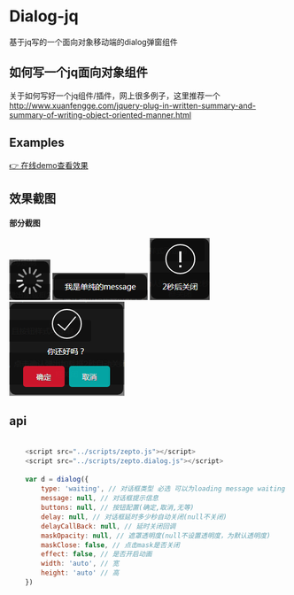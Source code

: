 # Dialog-jq

基于jq写的一个面向对象移动端的dialog弹窗组件

## 如何写一个jq面向对象组件

关于如何写好一个jq组件/插件，网上很多例子，这里推荐一个<http://www.xuanfengge.com/jquery-plug-in-written-summary-and-summary-of-writing-object-oriented-manner.html>

## Examples

[:point_right: 在线demo查看效果 ](https://dzfrontend.github.io/dialog-jq/examples/index.html)

## 效果截图

#### 部分截图

<img src="shotcut/1.png"/>  
<img src="shotcut/2.png"/>  
<img src="shotcut/3.png"/>
<img src="shotcut/4.png"/>

## api

```javascript

	<script src="../scripts/zepto.js"></script>
	<script src="../scripts/zepto.dialog.js"></script>

	var d = dialog({
        type: 'waiting', // 对话框类型 必选 可以为loading message waiting warning ok
        message: null, // 对话框提示信息
        buttons: null, // 按钮配置(确定,取消,无等)
        delay: null, // 对话框延时多少秒自动关闭(null不关闭)
        delayCallBack: null, // 延时关闭回调
        maskOpacity: null, // 遮罩透明度(null不设置透明度，为默认透明度)
        maskClose: false, // 点击mask是否关闭
        effect: false, // 是否开启动画
        width: 'auto', // 宽
        height: 'auto' // 高
	})

```





